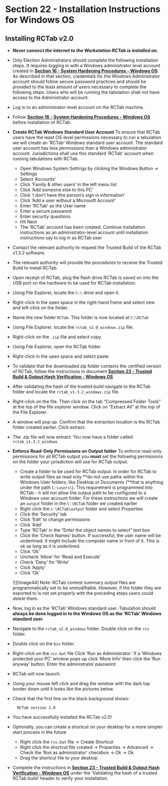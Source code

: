 # Section 22 - Installation Instructions for Windows OS

## Installing RCTab v2.0

- ***Never connect the internet to the Workstation RCTab is installed on.***
- Only Election Administrators should complete the following installation steps. It requires logging in with a Windows administrator level account created in [**Section 16 - System Hardening Procedures - Windows OS**](system_hardening_procedures_-_windows_os.md). As described in that section, credentials for the Windows Administrator account should follow secure password practices and should be provided to the least amount of users necessary to complete the following steps. Users who will be running the tabulation shall not have access to the Administrator account.

- Log in to an administrator-level account on the RCTab machine.
- Follow [**Section 16 - System Hardening Procedures - Windows OS**](system_hardening_procedures_-_windows_os.md) before installation of RCTab.
- **Create RCTab Windows Standard User Account** To ensure that RCTab users have the least OS-level permissions necessary to run a tabulation we will create an ‘RCTab’ Windows standard user account. The standard user account has less permissions than a Windows administrator account. Jurisdictions shall use this standard ‘RCTab’ account when running tabulations with RCTab.
    * Open Windows System Settings by clicking the Windows Button \-\> Settings
    * Select ‘Accounts’
    * Click ‘Family & other users’ in the left menu list
    * Click ‘Add someone else to this PC’
    * Click ‘I don’t have this person’s sign in information’
    * Click ‘Add a user without a Microsoft Account’
    * Enter ‘RCTab’ as the User name
    * Enter a secure password
    * Enter security questions
    * Hit Next
    * The ‘RCTab’ account has been created. Continue installation instructions as an administrator-level account until installation instructions say to log in as RCTab user
- Contact the relevant authority to request the Trusted Build of the RCTab v1.3.2 software.
- The relevant authority will provide the procedures to receive the Trusted Build to install RCTab.
- Upon receipt of RCTab, plug the flash drive RCTab is saved on into the USB port on the hardware to be used for RCTab installation.
- Using File Explorer, locate the `C:\` drive and open it.
- Right-click in the open space in the right-hand frame and select new and left-click on the folder.
- Name the new folder `RCTab`. This folder is now located at `C:\RCTab`
- Using File Explorer, locate the `rctab_v2.0_windows.zip` file.
- Right-click on the `.zip` file and select copy.
- Using File Explorer, open the RCTab folder.
- Right-click in the open space and select paste.
- To validate that the downloaded zip folder contains the certified version of RCTab, follow the instructions in document [**Section 23 - Trusted Build & Output Hash Verification - Windows OS**](trusted_build_and_output_hash_verification.md)
- After validating the hash of the trusted build navigate to the RCTab folder and locate the `rctab_v1.3.2_windows.zip` file.
- Right-click on the file. Then click on the tab “Compressed Folder Tools” at the top of the file explorer window. Click on “Extract All” at the top of the File Explorer.
- A window will pop up. Confirm that the extraction location is the RCTab folder created earlier. Click extract.
- The .zip file will now extract. You now have a folder called `rctab_v1.3.2_windows`
- **Enforce Read-Only Permissions on Output folder** To enforce read-only permissions for all RCTab output you **must** set the following permissions on the folder your jurisdiction will use for RCTab output.
    * Create a folder to be used for RCTab output. In order for RCTab to write output files as read only **do not use paths within the Windows User folders, like Desktop or Documents (**that is anything under the path `C:\users\`). This requirement is programmed into RCTab - it will not allow the output path to be configured to a Windows user account folder. For these instructions we will create an `output` folder in the `C:\RCTab` folder we created earlier
    * Right click the `C:\RCTab\output` folder and select Properties
    * Click the ‘Security’ tab
    * Click ‘Edit’ to change permissions
    * Click ‘Add’
    * Type ‘RCTab’ in the “Enter the object names to select” text box
    * Click the ‘Check Names’ button. If successful, the user name will be underlined. It might include the computer name in front of it. This is ok as long as it is underlined.
    * Click ‘Ok’
    * Uncheck ‘Allow’ for ‘Read and Execute’
    * Check ‘Deny’ for ‘Write’
    * Click ‘Apply’
    * Click ‘Ok’

	![][image44]
Note: RCTab contest summary output files are programmatically set to be unmodifiable. However, if the folder they are exported to is not set properly with the preceding steps users could *delete* them.

- Now, log in as the ‘RCTab’ Windows standard user. Tabulation should **always be done logged in to the Windows OS as the ‘RCTab’ Windows standard user.**
- Navigate to the `rctab_v2.0_windows` folder. Double click on the `rcv` folder.
- Double click on the `bin` folder.
- Right-click on the `rcv.bat` file Click ‘Run as Administrator.’ If a ‘Windows protected your PC’ window pops up click ‘More Info’ then click the ‘Run anyway’ button. Enter the administrator password
- RCTab will now launch.
- Using your mouse left click and drag the window with the dark top border down until it looks like the pictures below.
- Check that the first line on the black background shows:


		RCTab version 2.0

- You have successfully installed the RCTab v2.0\!
- Optionally, you can create a shortcut on your desktop for a more simpler start process in the future
    * Right click the `rcv.bat` file \-\> Create Shortcut
    * Right click the shortcut file created \-\> Properties \-\> Advanced \-\> Check the ‘Run as administrator’ checkbox \-\> Ok \-\> Ok
    * Drag the shortcut file to your desktop
- Complete the instructions in [**Section 23 - Trusted Build & Output Hash Verification - Windows OS**](trusted_build_and_output_hash_verification.md) under the ‘Validating the hash of a trusted RCTab build’ header to verify your installation.
